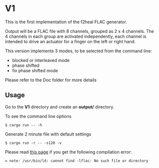 # V1

This is the first implementation of the f2heal FLAC generator.

Output will be a FLAC file with 8 channels, grouped as 2 x 4 channels. The 4 channels in each group are activated independently, each channel is intended to drive an actuator for a finger on the left or right hand.

This version implements 3 modes, to be selected from the command line:
* blocked or interleaved mode
* phase shifted
* fix phase shifted mode

Please refer to the Doc folder for more details

## Usage

Go to the **V1** directory and create an **output/** directory.

To see the command line options

    $ cargo run -- -h


Generate 2 minute file with default settings

    $ cargo run -r -- -s120 -v

Please read [this page](https://crates.io/crates/flac-bound) if you get the following compilation error:

    = note: /usr/bin/ld: cannot find -lflac: No such file or directory


    
